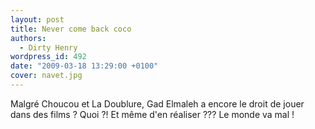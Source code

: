 ```yaml
---
layout: post
title: Never come back coco
authors:
  - Dirty Henry
wordpress_id: 492
date: "2009-03-18 13:29:00 +0100"
cover: navet.jpg
---
```


Malgré Choucou et La Doublure, Gad Elmaleh a encore le droit de jouer dans des
films ? Quoi ?! Et même d'en réaliser ??? Le monde va mal !
